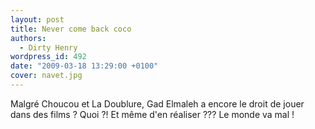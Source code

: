 ```yaml
---
layout: post
title: Never come back coco
authors:
  - Dirty Henry
wordpress_id: 492
date: "2009-03-18 13:29:00 +0100"
cover: navet.jpg
---
```


Malgré Choucou et La Doublure, Gad Elmaleh a encore le droit de jouer dans des
films ? Quoi ?! Et même d'en réaliser ??? Le monde va mal !
